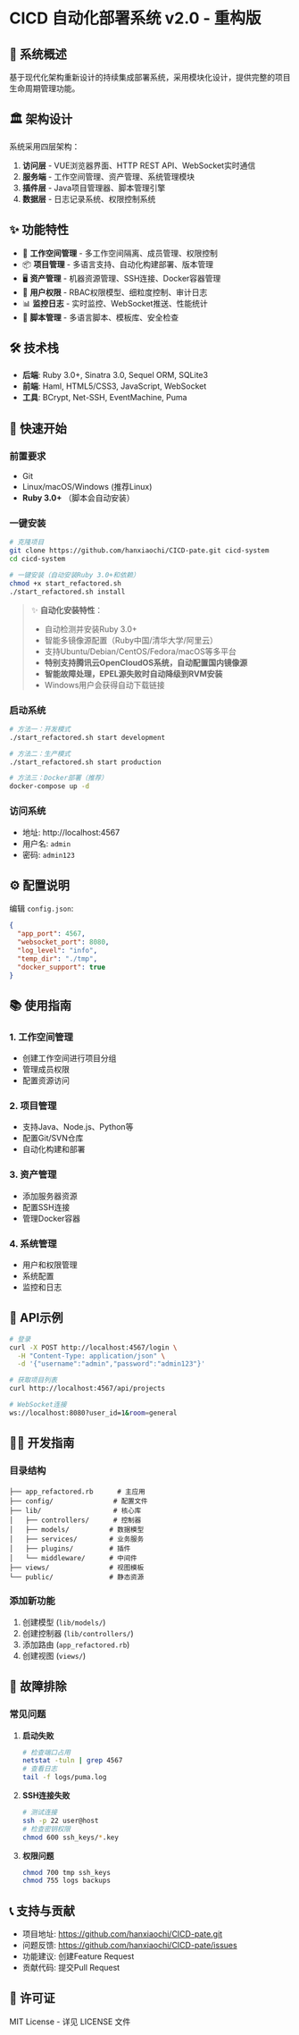 # CICD 自动化部署系统 v2.0 - 重构版

## 🎯 系统概述

基于现代化架构重新设计的持续集成部署系统，采用模块化设计，提供完整的项目生命周期管理功能。

## 🏛️ 架构设计

系统采用四层架构：

1. **访问层** - VUE浏览器界面、HTTP REST API、WebSocket实时通信
2. **服务端** - 工作空间管理、资产管理、系统管理模块
3. **插件层** - Java项目管理器、脚本管理引擎
4. **数据层** - 日志记录系统、权限控制系统

## ✨ 功能特性

- 🏢 **工作空间管理** - 多工作空间隔离、成员管理、权限控制
- 📦 **项目管理** - 多语言支持、自动化构建部署、版本管理
- 🖥️ **资产管理** - 机器资源管理、SSH连接、Docker容器管理
- 👥 **用户权限** - RBAC权限模型、细粒度控制、审计日志
- 📊 **监控日志** - 实时监控、WebSocket推送、性能统计
- 🔧 **脚本管理** - 多语言脚本、模板库、安全检查

## 🛠️ 技术栈

- **后端**: Ruby 3.0+, Sinatra 3.0, Sequel ORM, SQLite3
- **前端**: Haml, HTML5/CSS3, JavaScript, WebSocket
- **工具**: BCrypt, Net-SSH, EventMachine, Puma

## 🚀 快速开始

### 前置要求

- Git
- Linux/macOS/Windows (推荐Linux)
- **Ruby 3.0+** （脚本会自动安装）

### 一键安装

```bash
# 克隆项目
git clone https://github.com/hanxiaochi/CICD-pate.git cicd-system
cd cicd-system

# 一键安装（自动安装Ruby 3.0+和依赖）
chmod +x start_refactored.sh
./start_refactored.sh install
```

> ✨ **自动化安装特性**：
> - 自动检测并安装Ruby 3.0+
> - 智能多镜像源配置（Ruby中国/清华大学/阿里云）
> - 支持Ubuntu/Debian/CentOS/Fedora/macOS等多平台
> - **特别支持腾讯云OpenCloudOS系统，自动配置国内镜像源**
> - **智能故障处理，EPEL源失败时自动降级到RVM安装**
> - Windows用户会获得自动下载链接

### 启动系统

```bash
# 方法一：开发模式
./start_refactored.sh start development

# 方法二：生产模式  
./start_refactored.sh start production

# 方法三：Docker部署（推荐）
docker-compose up -d
```

### 访问系统

- 地址: http://localhost:4567
- 用户名: `admin`
- 密码: `admin123`

## ⚙️ 配置说明

编辑 `config.json`:

```json
{
  "app_port": 4567,
  "websocket_port": 8080,
  "log_level": "info",
  "temp_dir": "./tmp",
  "docker_support": true
}
```

## 📚 使用指南

### 1. 工作空间管理
- 创建工作空间进行项目分组
- 管理成员权限
- 配置资源访问

### 2. 项目管理  
- 支持Java、Node.js、Python等
- 配置Git/SVN仓库
- 自动化构建和部署

### 3. 资产管理
- 添加服务器资源
- 配置SSH连接
- 管理Docker容器

### 4. 系统管理
- 用户和权限管理
- 系统配置
- 监控和日志

## 🔌 API示例

```bash
# 登录
curl -X POST http://localhost:4567/login \
  -H "Content-Type: application/json" \
  -d '{"username":"admin","password":"admin123"}'

# 获取项目列表
curl http://localhost:4567/api/projects

# WebSocket连接
ws://localhost:8080?user_id=1&room=general
```

## 👨‍💻 开发指南

### 目录结构
```
├── app_refactored.rb      # 主应用
├── config/               # 配置文件
├── lib/                  # 核心库
│   ├── controllers/      # 控制器
│   ├── models/          # 数据模型
│   ├── services/        # 业务服务
│   ├── plugins/         # 插件
│   └── middleware/      # 中间件
├── views/               # 视图模板
└── public/              # 静态资源
```

### 添加新功能
1. 创建模型 (`lib/models/`)
2. 创建控制器 (`lib/controllers/`)
3. 添加路由 (`app_refactored.rb`)
4. 创建视图 (`views/`)

## 🔧 故障排除

### 常见问题

1. **启动失败**
   ```bash
   # 检查端口占用
   netstat -tuln | grep 4567
   # 查看日志
   tail -f logs/puma.log
   ```

2. **SSH连接失败**
   ```bash
   # 测试连接
   ssh -p 22 user@host
   # 检查密钥权限
   chmod 600 ssh_keys/*.key
   ```

3. **权限问题**
   ```bash
   chmod 700 tmp ssh_keys
   chmod 755 logs backups
   ```

## 📞 支持与贡献

- 项目地址: https://github.com/hanxiaochi/CICD-pate.git
- 问题反馈: https://github.com/hanxiaochi/CICD-pate/issues
- 功能建议: 创建Feature Request  
- 贡献代码: 提交Pull Request

## 📄 许可证

MIT License - 详见 LICENSE 文件
